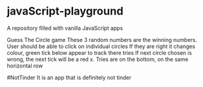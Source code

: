 # javaScript-playground
A repository filled with vanilla JavaScript apps

Guess The Circle game
These 3 random numbers are the winning numbers.
User should be able to click on individual circles
If they are right it changes colour, green tick below appear to track there tries 
If next circle chosen is wrong, the next tick will be a red x. Tries are on the bottom, on the same horizontal row

#NotTinder
It is an app that is definitely not tinder